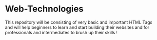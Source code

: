 # Web-Technologies
This repository will be consisting of very basic and important HTML Tags and will help beginners to learn and start building their websites and for professionals and intermediates to brush up their skills ! 
